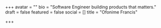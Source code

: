 +++
avatar = ""
bio = "Software Engineer building products that matters."
draft = false
featured = false
social = []
title = "Ofonime Francis"

+++
